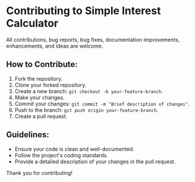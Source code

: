 # Contributing to Simple Interest Calculator

All contributions, bug reports, bug fixes, documentation improvements, enhancements, and ideas are welcome.

## How to Contribute:
1. Fork the repository.
2. Clone your forked repository.
3. Create a new branch: `git checkout -b your-feature-branch`.
4. Make your changes.
5. Commit your changes: `git commit -m "Brief description of changes"`.
6. Push to the branch: `git push origin your-feature-branch`.
7. Create a pull request.

## Guidelines:
- Ensure your code is clean and well-documented.
- Follow the project's coding standards.
- Provide a detailed description of your changes in the pull request.

Thank you for contributing!
